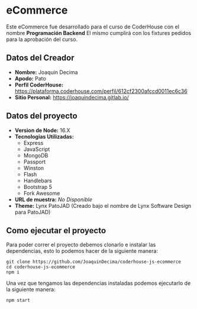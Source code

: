 # eCommerce

Este eCommerce fue desarrollado para el curso de CoderHouse con el nombre **Programación Backend** El mismo cumplirá con los fixtures pedidos para la aprobación del curso.

## Datos del Creador

* **Nombre:** Joaquin Decima
* **Apodo:** Pato
* **Perfil CoderHouse:** https://plataforma.coderhouse.com/perfil/612cf2300afccd0011ec6c36
* **Sitio Personal:** https://joaquindecima.gitlab.io/

## Datos del proyecto

* **Version de Node:** 16.X
* **Tecnologias Utilizadas:**
  * Express
  * JavaScript
  * MongoDB
  * Passport
  * Winston
  * Flash
  * Handlebars
  * Bootstrap 5
  * Fork Awesome
* **URL de muestra:** *No Disponible*
* **Theme:** Lynx PatoJAD (Creado bajo el nombre de Lynx Software Design para PatoJAD) 

## Como ejecutar el proyecto

Para poder correr el proyecto debemos clonarlo e instalar las dependencias, esto lo podemos hacer de la siguiente manera:

```shell
git clone https://github.com/JoaquinDecima/coderhouse-js-ecommerce
cd coderhouse-js-ecommerce
npm i
```

Una vez que tengamos las dependencias instaladas podemos ejecutarlo de la siguiente manera:

```shell
npm start
```
